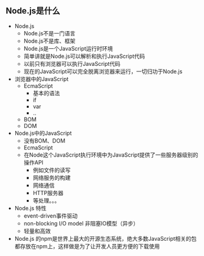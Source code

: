 ## Node.js是什么

- Node.js
  + Node.js不是一门语言
  + Node.js不是库、框架
  + Node.js是一个JavaScript运行时环境
  + 简单讲就是Node.js可以解析和执行JavaScript代码
  + 以前只有浏览器可以执行JavaScript代码
  + 现在的JavaScript可以完全脱离浏览器来运行，一切归功于Node.js
- 浏览器中的JavaScript
  + EcmaScript
    + 基本的语法
    + if
    + var 
    + ..
   + BOM
   + DOM 
- Node.js中的JavaScript
  - 没有BOM、DOM
  - EcmaScript
  - 在Node这个JavaScript执行环境中为JavaScript提供了一些服务器级别的操作API
    - 例如文件的读写
    - 网络服务的构建
    - 网络通信
    - HTTP服务器
    - 等处理。。。
- Node.js 特性
  - event-driven事件驱动
  - non-blocking I/O model 非阻塞IO模型（异步）
  - 轻量和高效
- Node.js 的npm是世界上最大的开源生态系统，绝大多数JavaScript相关的包都存放在npm上，这样做是为了让开发人员更方便的下载使用

   

